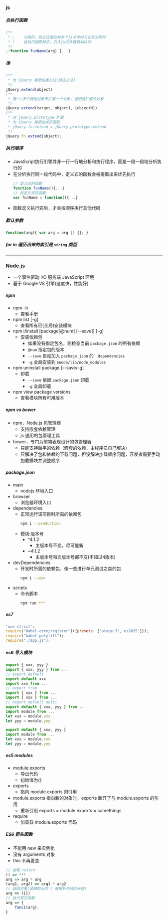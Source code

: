 ### js
##### 自执行函数
```javascript
/**
 * ;    分隔符，防止压缩合并多个js文件时忘记写分隔符
 * !    自执行函数标志，引入js文件就自动执行
 */
;!function funName(arg) {...}
```

##### 类
```javascript
/**
 * 为 jQuery 类添加类方法(静态方法)
 */
jQuery.extend(object)
/**
 * 用一/多个其他对象来扩展一个对象，返回被扩展的对象
 */
jQuery.extend(target, object1, [objectN])
/**
 * 对 jQuery.prototype 扩展
 * 为 jQuery 类添加成员函数
 * jQuery.fn.extend = jQuery.prototype.extend
 */
jQuery.fn.extend(object);
```
##### 执行顺序
- JavaScript执行引擎并非一行一行地分析和执行程序，而是一段一段地分析执行的
- 在分析执行同一段代码中，定义式的函数会被提取出来优先执行
    ```javascript
    // 定义式的函数
    function funName(){...}
    // 非定义式的函数
    var funName = function(){...}
    ```
- 函数定义执行完后，才会按顺序执行其他代码

##### 默认参数
```javascript
function(arg){ var arg = arg || {}; }
```

##### for in 遍历出来的索引是 `string` 类型

-----

### Node.js
- 一个事件驱动 I/O 服务端 JavaScript 环境
- 基于 Google V8 引擎(速度快，性能好)

##### npm
- npm -h
    - 查看手册
- npm list [-g]
    - 查看所有已(全局)安装模块
- npm i/install [package[@num] [--save]] [-g]
    - 安装依赖包
        - 如果没有指定包名，则检查当前 `package.json` 的所有依赖
        - `@num` 指定包的版本
        - `--save` 自动加入 `package.json` 的　`dependencies`
        - `-g` 全局安装到 `$node/lib/node_modules`
- npm uninstall package [--save/-g]
    - 卸载
        - `--save` 依据 `package.json` 卸载
        - `-g` 全局卸载
- npm view package versions
    - 查看模块所有可用版本

##### npm vs bower
- npm，Node.js 包管理器
    - 支持嵌套依赖管理
    - js 通用的包管理工具
- bower，专门为前端表现设计的包管理器
    - 只能支持扁平的依赖（嵌套的依赖，由程序员自己解决）
    - 只解决了包和依赖的下载问题，但没解决加载顺序问题，开发者需要手动加载模块并调整顺序

##### package.json
- main
    + nodejs 环境入口
- browser
    + 浏览器环境入口
- dependencies
    + 正常运行该项目时所需的依赖包
        ```bash
        npm i --production
        ```
    + 模块:版本号
        * ^4.1.2
            - 主版本号不变，尽可能新
        * ~4.1.2
            - 主版本号和次版本号都不变(不超过4版本)
- devDependencies
    + 开发时所需的依赖包，像一些进行单元测试之类的包
        ```bash
        npm i --dev
        ```
- scripts
    + 命令脚本
        ```bash
        npm run ***
        ```

##### es7
```javascript
'use strict';
require("babel-core/register")({presets: ['stage-3','es2015']});
require("babel-polyfill");
require("./app.js");
```

##### es6 导入模块
```javascript
export { xxx, yyy }
import { xxx, yyy } from ...
// export default
export default xxx
import xxx from ...
// export from
export { xxx } from ...
import { xxx } from ...
// export default multi
export default { xxx, yyy } from ...
import module from ...
let xxx = module.xxx
let yyy = module.yyy

export default { xxx, yyy }
import module from ...
let xxx = module.xxx
let yyy = module.yyy
```

##### es5 modules
- module.exports
    + 导出代码
    + 初始值为{}
- exports
    + 指向 module.exports 的引用
- module.exports 指向新的对象时，exports 断开了与 module.exports 的引用
    + 重新引用 exports = module.exports = somethings
- require
    + 加载载 module.exports 代码

##### ES6 箭头函数
- 不能用 new 来实例化
- 没有 arguments 对象
- this 不再善变
```javascript
// 省略 return
() => ***
arg => arg * arg
(arg1, arg2) => arg1 * arg2
// 返回对象(紧随箭头的 { 被解析为块的开始)
arg => ({})
// 执行其它函数
arg => {
    func1(arg);
}
```